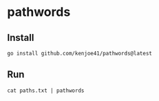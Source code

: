 # pathwords

## Install

`go install github.com/kenjoe41/pathwords@latest`

## Run
`cat paths.txt | pathwords`